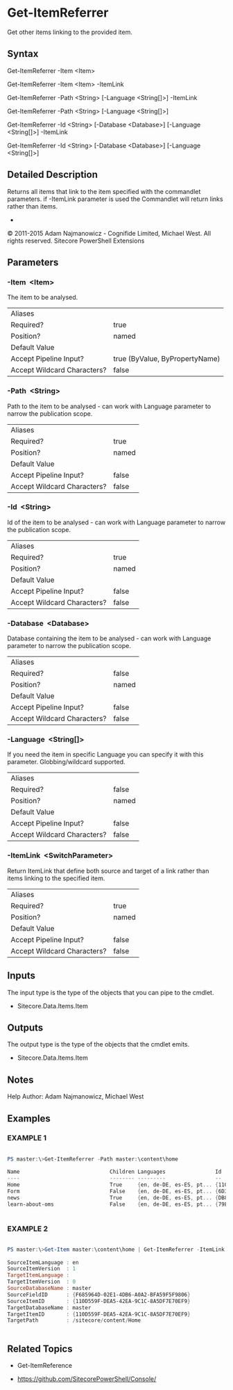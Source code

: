 # Get-ItemReferrer 
 
Get other items linking to the provided item. 
 
## Syntax 
 
Get-ItemReferrer -Item &lt;Item&gt; 
 
Get-ItemReferrer -Item &lt;Item&gt; -ItemLink 
 
Get-ItemReferrer -Path &lt;String&gt; [-Language &lt;String[]&gt;] -ItemLink 
 
Get-ItemReferrer -Path &lt;String&gt; [-Language &lt;String[]&gt;] 
 
Get-ItemReferrer -Id &lt;String&gt; [-Database &lt;Database&gt;] [-Language &lt;String[]&gt;] -ItemLink 
 
Get-ItemReferrer -Id &lt;String&gt; [-Database &lt;Database&gt;] [-Language &lt;String[]&gt;] 
 
 
## Detailed Description 
 
Returns all items that link to the item specified with the commandlet parameters. if -ItemLink parameter is used the Commandlet will return links rather than items. 
 
- 
 
© 2011-2015 Adam Najmanowicz - Cognifide Limited, Michael West. All rights reserved. Sitecore PowerShell Extensions 
 
## Parameters 
 
### -Item&nbsp; &lt;Item&gt; 
 
The item to be analysed.
 

| | |
| - | - |
| Aliases |  |
| Required? | true |
| Position? | named |
| Default Value |  |
| Accept Pipeline Input? | true (ByValue, ByPropertyName) |
| Accept Wildcard Characters? | false | 
 
### -Path&nbsp; &lt;String&gt; 
 
Path to the item to be analysed - can work with Language parameter to narrow the publication scope.
 

| | |
| - | - |
| Aliases |  |
| Required? | true |
| Position? | named |
| Default Value |  |
| Accept Pipeline Input? | false |
| Accept Wildcard Characters? | false | 
 
### -Id&nbsp; &lt;String&gt; 
 
Id of the item to be analysed - can work with Language parameter to narrow the publication scope.
 

| | |
| - | - |
| Aliases |  |
| Required? | true |
| Position? | named |
| Default Value |  |
| Accept Pipeline Input? | false |
| Accept Wildcard Characters? | false | 
 
### -Database&nbsp; &lt;Database&gt; 
 
Database containing the item to be analysed - can work with Language parameter to narrow the publication scope.
 

| | |
| - | - |
| Aliases |  |
| Required? | false |
| Position? | named |
| Default Value |  |
| Accept Pipeline Input? | false |
| Accept Wildcard Characters? | false | 
 
### -Language&nbsp; &lt;String[]&gt; 
 
If you need the item in specific Language you can specify it with this parameter. Globbing/wildcard supported.
 

| | |
| - | - |
| Aliases |  |
| Required? | false |
| Position? | named |
| Default Value |  |
| Accept Pipeline Input? | false |
| Accept Wildcard Characters? | false | 
 
### -ItemLink&nbsp; &lt;SwitchParameter&gt; 
 
Return ItemLink that define both source and target of a link rather than items linking to the specified item.
 

| | |
| - | - |
| Aliases |  |
| Required? | true |
| Position? | named |
| Default Value |  |
| Accept Pipeline Input? | false |
| Accept Wildcard Characters? | false | 
 
## Inputs 
 
The input type is the type of the objects that you can pipe to the cmdlet. 
 
* Sitecore.Data.Items.Item 
 
## Outputs 
 
The output type is the type of the objects that the cmdlet emits. 
 
* Sitecore.Data.Items.Item 
 
## Notes 
 
Help Author: Adam Najmanowicz, Michael West 
 
## Examples 
 
### EXAMPLE 1 
 
 
 
```powershell   
 
PS master:\>Get-ItemReferrer -Path master:\content\home
 
Name                             Children Languages                Id                                     TemplateName
----                             -------- ---------                --                                     ------------
Home                             True     {en, de-DE, es-ES, pt... {110D559F-DEA5-42EA-9C1C-8A5DF7E70EF9} Sample Item
Form                             False    {en, de-DE, es-ES, pt... {6D3B4E7D-FEF8-4110-804A-B56605688830} Webcontrol
news                             True     {en, de-DE, es-ES, pt... {DB894F2F-D53F-4A2D-B58F-957BFAC2C848} Article
learn-about-oms                  False    {en, de-DE, es-ES, pt... {79ECF4DF-9DB7-430F-9BFF-D164978C2333} Link 
 
``` 
 
### EXAMPLE 2 
 
 
 
```powershell   
 
PS master:\>Get-Item master:\content\home | Get-ItemReferrer -ItemLink
 
SourceItemLanguage : en
SourceItemVersion  : 1
TargetItemLanguage :
TargetItemVersion  : 0
SourceDatabaseName : master
SourceFieldID      : {F685964D-02E1-4DB6-A0A2-BFA59F5F9806}
SourceItemID       : {110D559F-DEA5-42EA-9C1C-8A5DF7E70EF9}
TargetDatabaseName : master
TargetItemID       : {110D559F-DEA5-42EA-9C1C-8A5DF7E70EF9}
TargetPath         : /sitecore/content/Home 
 
``` 
 
## Related Topics 
 
* Get-ItemReference 
 
* <a href='https://github.com/SitecorePowerShell/Console/' target='_blank'>https://github.com/SitecorePowerShell/Console/</a><br/>

